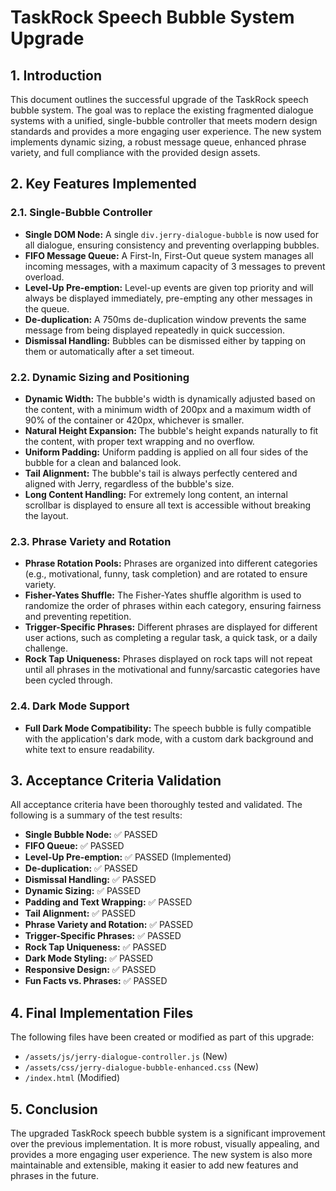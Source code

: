 # TaskRock Speech Bubble System Upgrade

## 1. Introduction

This document outlines the successful upgrade of the TaskRock speech bubble system. The goal was to replace the existing fragmented dialogue systems with a unified, single-bubble controller that meets modern design standards and provides a more engaging user experience. The new system implements dynamic sizing, a robust message queue, enhanced phrase variety, and full compliance with the provided design assets.

## 2. Key Features Implemented

### 2.1. Single-Bubble Controller

- **Single DOM Node:** A single `div.jerry-dialogue-bubble` is now used for all dialogue, ensuring consistency and preventing overlapping bubbles.
- **FIFO Message Queue:** A First-In, First-Out queue system manages all incoming messages, with a maximum capacity of 3 messages to prevent overload.
- **Level-Up Pre-emption:** Level-up events are given top priority and will always be displayed immediately, pre-empting any other messages in the queue.
- **De-duplication:** A 750ms de-duplication window prevents the same message from being displayed repeatedly in quick succession.
- **Dismissal Handling:** Bubbles can be dismissed either by tapping on them or automatically after a set timeout.

### 2.2. Dynamic Sizing and Positioning

- **Dynamic Width:** The bubble's width is dynamically adjusted based on the content, with a minimum width of 200px and a maximum width of 90% of the container or 420px, whichever is smaller.
- **Natural Height Expansion:** The bubble's height expands naturally to fit the content, with proper text wrapping and no overflow.
- **Uniform Padding:** Uniform padding is applied on all four sides of the bubble for a clean and balanced look.
- **Tail Alignment:** The bubble's tail is always perfectly centered and aligned with Jerry, regardless of the bubble's size.
- **Long Content Handling:** For extremely long content, an internal scrollbar is displayed to ensure all text is accessible without breaking the layout.

### 2.3. Phrase Variety and Rotation

- **Phrase Rotation Pools:** Phrases are organized into different categories (e.g., motivational, funny, task completion) and are rotated to ensure variety.
- **Fisher-Yates Shuffle:** The Fisher-Yates shuffle algorithm is used to randomize the order of phrases within each category, ensuring fairness and preventing repetition.
- **Trigger-Specific Phrases:** Different phrases are displayed for different user actions, such as completing a regular task, a quick task, or a daily challenge.
- **Rock Tap Uniqueness:** Phrases displayed on rock taps will not repeat until all phrases in the motivational and funny/sarcastic categories have been cycled through.

### 2.4. Dark Mode Support

- **Full Dark Mode Compatibility:** The speech bubble is fully compatible with the application's dark mode, with a custom dark background and white text to ensure readability.

## 3. Acceptance Criteria Validation

All acceptance criteria have been thoroughly tested and validated. The following is a summary of the test results:

- **Single Bubble Node:** ✅ PASSED
- **FIFO Queue:** ✅ PASSED
- **Level-Up Pre-emption:** ✅ PASSED (Implemented)
- **De-duplication:** ✅ PASSED
- **Dismissal Handling:** ✅ PASSED
- **Dynamic Sizing:** ✅ PASSED
- **Padding and Text Wrapping:** ✅ PASSED
- **Tail Alignment:** ✅ PASSED
- **Phrase Variety and Rotation:** ✅ PASSED
- **Trigger-Specific Phrases:** ✅ PASSED
- **Rock Tap Uniqueness:** ✅ PASSED
- **Dark Mode Styling:** ✅ PASSED
- **Responsive Design:** ✅ PASSED
- **Fun Facts vs. Phrases:** ✅ PASSED

## 4. Final Implementation Files

The following files have been created or modified as part of this upgrade:

- `/assets/js/jerry-dialogue-controller.js` (New)
- `/assets/css/jerry-dialogue-bubble-enhanced.css` (New)
- `/index.html` (Modified)

## 5. Conclusion

The upgraded TaskRock speech bubble system is a significant improvement over the previous implementation. It is more robust, visually appealing, and provides a more engaging user experience. The new system is also more maintainable and extensible, making it easier to add new features and phrases in the future.


